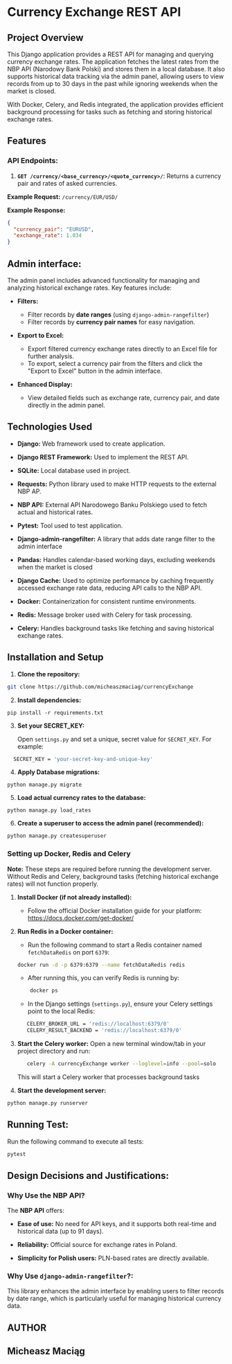 # Currency Exchange REST API

## Project Overview

This Django application provides a REST API for managing and querying currency exchange rates.
The application fetches the latest rates from the NBP API (Narodowy Bank Polski)
and stores them in a local database. It also supports historical data tracking via
the admin panel, allowing users to view records from up to 30 days in the past while 
ignoring weekends when the market is closed. 

With Docker, Celery, and Redis integrated, the application provides efficient background 
processing for tasks such as fetching and storing historical exchange rates.

## Features

### API Endpoints:

1. **`GET /currency/<base_currency>/<quote_currency>/`**: Returns a currency pair and rates of asked currencies.

**Example Request:** ``/currency/EUR/USD/``

**Example Response:**

```json
{
  "currency_pair": "EURUSD",
  "exchange_rate": 1.034
}
```

## Admin interface:

The admin panel includes advanced functionality for managing and 
analyzing historical exchange rates. Key features include:

* **Filters:**
    * Filter records by **date ranges** (using ``django-admin-rangefilter``)
    * Filter records by **currency pair names** for easy navigation.

* **Export to Excel:**
    * Export filtered currency exchange rates directly to an Excel file for further analysis.
    * To export, select a currency pair from the filters and click 
      the "Export to Excel" button in the admin interface.
  
* **Enhanced Display:**
  * View detailed fields such as exchange rate, currency pair, and date directly in the admin panel.


## Technologies Used

* **Django:** Web framework used to create application.

* **Django REST Framework:** Used to implement the REST API.

* **SQLite:** Local database used in project.

* **Requests:** Python library used to make HTTP requests to the external NBP AP.

* **NBP API:** External API Narodowego Banku Polskiego used to fetch actual and historical rates.

* **Pytest:** Tool used to test application.

* **Django-admin-rangefilter:** A library that adds date range filter to the admin interface

* **Pandas:** Handles calendar-based working days, excluding weekends when the market is closed

* **Django Cache:** Used to optimize performance by caching frequently accessed exchange rate data, reducing API calls to the NBP API.

* **Docker:** Containerization for consistent runtime environments.

* **Redis:** Message broker used with Celery for task processing.

* **Celery:** Handles background tasks like fetching and saving historical exchange rates.

## Installation and Setup

1. **Clone the repository:**

```bash
git clone https://github.com/micheaszmaciag/currencyExchange
```

2. **Install dependencies:**

```shell
pip install -r requirements.txt
```

3. **Set your SECRET_KEY:**

    Open ``settings.py`` and set a unique, secret value for ``SECRET_KEY``. For example:

```bash
  SECRET_KEY = 'your-secret-key-and-unique-key' 
```

4. **Apply Database migrations:**

```shell
python manage.py migrate
```

5. **Load actual currency rates to the database:**

```shell
python manage.py load_rates
```

6. **Create a superuser to access the admin panel (recommended):**

```bash
python manage.py createsuperuser
```

### Setting up Docker, Redis and Celery
**Note:** These steps are required before running the development server. Without Redis and Celery,
background tasks (fetching historical exchange rates) will not function properly.

   1. **Install Docker (if not already installed):**

      * Follow the official Docker installation guide for your platform:
       https://docs.docker.com/get-docker/


   2. **Run Redis in a Docker container:**

      * Run the following command to start a Redis container named ``fetchDataRedis`` on port ``6379``:
       ```bash
       docker run -d -p 6379:6379 --name fetchDataRedis redis   
       ```
      * After running this, you can verify Redis is running by:
       ```bash
           docker ps    
       ```
      * In the Django settings (``settings.py``), ensure your Celery settings point to the local Redis:
       ```bash
          CELERY_BROKER_URL = 'redis://localhost:6379/0'
          CELERY_RESULT_BACKEND = 'redis://localhost:6379/0'
       ```

   3. **Start the Celery worker:** Open a new terminal window/tab in your project directory and run:
      ```bash
         celery -A currencyExchange worker --loglevel=info --pool=solo
      ```
      This will start a Celery worker that processes background tasks


7. **Start the development server:**

```bash
python manage.py runserver
```

## Running Test:

Run the following command to execute all tests:

```bash
pytest
```

## Design Decisions and Justifications:

### Why Use the NBP API?

The **NBP API** offers:

* **Ease of use:** No need for API keys, and it supports both real-time and historical data (up to 91 days).

* **Reliability:** Official source for exchange rates in Poland.

* **Simplicity for Polish users:** PLN-based rates are directly available.

### **Why Use** `django-admin-rangefilter`?:

This library enhances the admin interface by enabling users to filter
records by date range, which is particularly useful for managing historical currency data.

## AUTHOR

## Micheasz Maciąg
